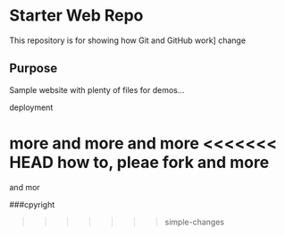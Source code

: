 # Starter Web Repo

This repository is for showing how Git and GitHub work]
change

## Purpose

Sample website with plenty of files for demos...

deployment

more 
and more 
and more
<<<<<<< HEAD
how to, pleae fork
and more
=======

and mor

###cpyright
>>>>>>> simple-changes

